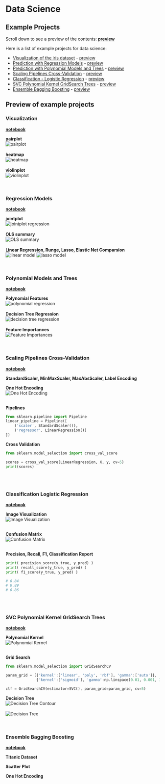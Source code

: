 # <b>Data Science</b>
## Example Projects

Scroll down to see a preview of the contents: **[preview](#preview-of-example-projects)**

Here is a list of example projects for data science:

* [Visualization of the iris dataset](01_Visualization_Iris/Visualizition%20with%20pandas%20matplotlib%20seaborn.ipynb
  "Visualizition with pandas matplotlib seaborn.ipynb") - [preview](#visualization)
* [Prediction with Regression Models](02_Regression/Regression%20with%20sklearn.ipynb
"Regression with sklearn.ipynb") - [preview](#regression-models)
* [Prediction with Polynomial Models and Trees](02_Regression/Polynomial%20Regression%20and%20Trees.ipynb
"Polynomial Regression.ipynb") - [preview](#Polynomial-Models-and-Trees)
* [Scaling Pipelines Cross-Validation](02_Regression/Scaling%20Pipelines%20Cross-Validation.ipynb
"Scaling Pipelines Cross-Validation.ipynb") - [preview](#Scaling-Pipelines-Cross-Validation)
* [Classification - Logistic Regression](03_Classification/Classification%20Logistic%20Regression%20Precision%20Recall%20F1.ipynb
"Classification Logistic Regression Precision Recall F1.ipynb") - [preview](#Classification-Logistic-Regression)
* [SVC Polynomial Kernel GridSearch Trees](03_Classification/SVC%20Polynomial%20Kernel%20GridSearch%20Trees.ipynb
"SVC Polynomial Kernel GridSearch Trees.ipynb") - [preview](#SVC-Polynomial-Kernel-GridSearch-Trees)
* [Ensemble Bagging Boosting](03_Classification/Ensemble%20Bagging%20Boosting.ipynb
"Ensemble Bagging Boosting.ipynb") - [preview](#Ensemble-Bagging-Boosting)

## Preview of example projects
### Visualization
**[notebook](01_Visualization_Iris/Visualizition%20with%20pandas%20matplotlib%20seaborn.ipynb
  "Visualizition with pandas matplotlib seaborn.ipynb")**

**pairplot**<br>
![pairplot](images/pairplot%20preview.jpg)<br><br>
**heatmap**<br>
![heatmap](images/heatmap%20preview.jpg)<br><br>
**violinplot**<br>
![violinplot](images/violinplot%20preview.jpg)<br><br><br>

### Regression Models
**[notebook](02_Regression/Regression%20with%20sklearn.ipynb
"Regression with sklearn.ipynb")**

**jointplot**<br>
![jointplot regression](images/regression%20jointplot.jpg)<br><br>
**OLS summary**<br>
![OLS summary](images/OLS%20summary.jpg)<br><br>
**Linear Regression, Runge, Lasso, Elastic Net Comparsion**<br>
![linear model](images/linear%20outliers.jpg)
![lasso model](images/lasso%20outliers.jpg)<br><br><br>

### Polynomial Models and Trees
**[notebook](02_Regression/Polynomial%20Regression%20and%20Trees.ipynb
"Polynomial Regression.ipynb")**

**Polynomial Features**<br>
![polynomial regression](images/polynomial%20regression.jpg)<br><br>
**Decision Tree Regression**<br>
![decision tree regression](images/regression%20tree.jpg)<br><br>
**Feature Importances**<br>
![Feature Importances](images/feature%20importance.jpg)<br><br><br>

### Scaling Pipelines Cross-Validation
**[notebook](02_Regression/Scaling%20Pipelines%20Cross-Validation.ipynb
"Scaling Pipelines Cross-Validation.ipynb")**

**StandardScaler, MinMaxScaler, MaxAbsScaler, Label Encoding**<br>

**One Hot Encoding**<br>
![One Hot Encoding](images/one%20hot%20heatmap.jpg)<br><br>

**Pipelines**
```python
from sklearn.pipeline import Pipeline
linear_pipeline = Pipeline([
    ('scaler', StandardScaler()),
    ('regressor', LinearRegression())
])
```

**Cross Validation**
```python
from sklearn.model_selection import cross_val_score

scores = cross_val_score(LinearRegression, X, y, cv=5)
print(scores)
```
<br><br>


### Classification Logistic Regression
**[notebook](03_Classification/Classification%20Logistic%20Regression%20Precision%20Recall%20F1.ipynb
"Classification Logistic Regression Precision Recall F1.ipynb")**

**Image Visualization**<br>
![Image Visualization](images/digit%20images.jpg)<br><br>

**Confusion Matrix**<br>
![Confusion Matrix](images/confusion%20heatmap.jpg)<br><br>

**Precision, Recall, F1, Classification Report**
```python
print( precision_score(y_true, y_pred) )
print( recall_score(y_true, y_pred) )
print( f1_score(y_true, y_pred) )

# 0.84
# 0.89
# 0.86
```
<br><br>

### SVC Polynomial Kernel GridSearch Trees
**[notebook](03_Classification/SVC%20Polynomial%20Kernel%20GridSearch%20Trees.ipynb
"SVC Polynomial Kernel GridSearch Trees.ipynb")**

**Polynomial Kernel**<br>
![Polynomial Kernel](images/poly%20kernel%20contour.jpg)<br><br>

**Grid Search**
```python
from sklearn.model_selection import GridSearchCV

param_grid = [{'kernel':['linear', 'poly', 'rbf'], 'gamma':['auto']},
              {'kernel':['sigmoid'], 'gamma':np.linspace(0.01, 0.001, 10)}]

clf = GridSearchCV(estimator=SVC(), param_grid=param_grid, cv=5)
```

**Decision Tree**<br>
![Decision Tree Contour](images/decision%20tree%20contour.jpg)<br><br>
![Decision Tree](images/decision%20tree.jpg)<br><br><br>

### Ensemble Bagging Boosting
**[notebook](03_Classification/Ensemble%20Bagging%20Boosting.ipynb
"Ensemble Bagging Boosting.ipynb")**

**Titanic Dataset**

**Scatter Plot**

**One Hot Encoding**
